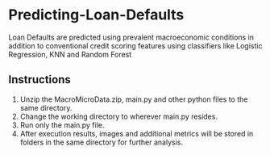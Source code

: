 # Predicting-Loan-Defaults
Loan Defaults are predicted using prevalent macroeconomic conditions in addition to conventional credit scoring features using classifiers like Logistic Regression, KNN and Random Forest

## Instructions

1. Unzip the MacroMicroData.zip, main.py and other python files to the same directory.
2. Change the working directory to wherever main.py resides.
3. Run only the main.py file.
4. After execution results, images and additional metrics will be stored in folders in the same directory for further analysis.

